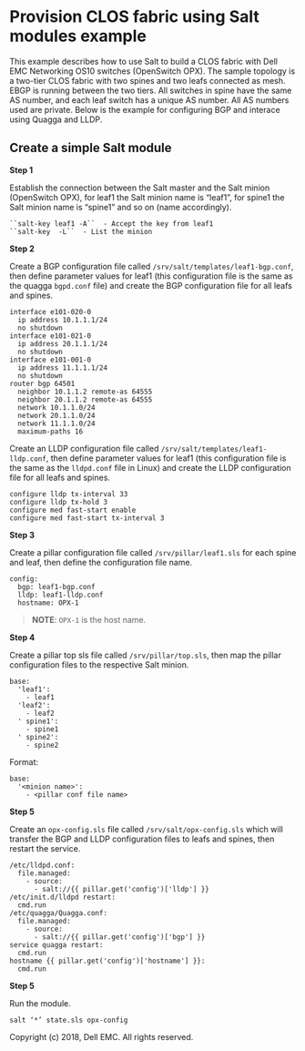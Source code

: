 # Provision CLOS fabric using Salt modules example

This example describes how to use Salt to build a CLOS fabric with Dell EMC Networking OS10 switches (OpenSwitch OPX). The sample topology is a two-tier CLOS fabric with two spines and two leafs connected as mesh. EBGP is running between the two tiers.
All switches in spine have the same AS number, and each leaf switch has a unique AS number. All AS numbers used are private. Below is the example for configuring BGP and interace using Quagga and LLDP.

## Create a simple Salt module

**Step 1**

Establish the connection between the Salt master and the Salt minion (OpenSwitch OPX), for leaf1 the Salt minion name is “leaf1”, for spine1 the Salt minion name is “spine1” and so on (name accordingly).  

    ``salt-key leaf1 -A``  - Accept the key from leaf1 
    ``salt-key  -L``  - List the minion 

**Step 2**

Create a BGP configuration file called ``/srv/salt/templates/leaf1-bgp.conf``, then define parameter values for leaf1 (this configuration file is the same as the quagga ``bgpd.conf`` file) and create the BGP configuration file for all leafs and spines.

    interface e101-020-0
      ip address 10.1.1.1/24
      no shutdown
    interface e101-021-0
      ip address 20.1.1.1/24
      no shutdown
    interface e101-001-0
      ip address 11.1.1.1/24
      no shutdown
    router bgp 64501
      neighbor 10.1.1.2 remote-as 64555
      neighbor 20.1.1.2 remote-as 64555
      network 10.1.1.0/24
      network 20.1.1.0/24
      network 11.1.1.0/24
      maximum-paths 16

Create an LLDP configuration file called ``/srv/salt/templates/leaf1-lldp.conf``, then define parameter values for leaf1 (this configuration file is the same as the ``lldpd.conf`` file in Linux) and create the LLDP configuration file for all leafs and spines.

    configure lldp tx-interval 33
    configure lldp tx-hold 3
    configure med fast-start enable
    configure med fast-start tx-interval 3

**Step 3**

Create a pillar configuration file called ``/srv/pillar/leaf1.sls`` for each spine and leaf, then define the configuration file name.

    config:
      bgp: leaf1-bgp.conf
      lldp: leaf1-lldp.conf
      hostname: OPX-1

> **NOTE**: ``OPX-1`` is the host name. 

**Step 4**

Create a pillar top sls file called ``/srv/pillar/top.sls``, then map the pillar configuration files to the respective Salt minion.

    base:
      'leaf1':
        - leaf1
      'leaf2':
        - leaf2
      ' spine1':
        - spine1
      ' spine2':
        - spine2
        
Format:

    base:
      '<minion name>':
        - <pillar conf file name>

**Step 5**

Create an ``opx-config.sls`` file called ``/srv/salt/opx-config.sls`` which will transfer the BGP and LLDP configuration files to leafs and spines, then restart the service.

    /etc/lldpd.conf:
      file.managed:
        - source:
          - salt://{{ pillar.get('config')['lldp'] }}
    /etc/init.d/lldpd restart:
      cmd.run
    /etc/quagga/Quagga.conf:
      file.managed:
        - source:
          - salt://{{ pillar.get('config')['bgp'] }}
    service quagga restart:
      cmd.run
    hostname {{ pillar.get('config')['hostname'] }}:
      cmd.run

**Step 5**

Run the module.

    salt ‘*’ state.sls opx-config

Copyright (c) 2018, Dell EMC. All rights reserved.
